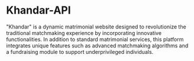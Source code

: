 # Khandar-API
 "Khandar" is a dynamic matrimonial website designed to revolutionize the traditional matchmaking experience by incorporating innovative functionalities. In addition to standard matrimonial services, this platform integrates unique features such as advanced matchmaking algorithms and a fundraising module to support underprivileged individuals.
